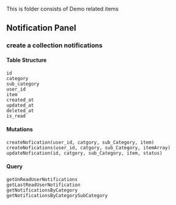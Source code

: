 This is folder consists of Demo related items

## Notification Panel

### create a collection notifications

#### Table Structure
    id
    category
    sub_category
    user_id
    item
    created_at
    updated_at
    deleted_at
    is_read

#### Mutations
    createNofication(user_id, catgory, sub_Category, item)
    createNofications(user_id, catgory, sub_Category, itemArray)
    updateNofication(id, catgory, sub_Category, item, status)

#### Query
    getUnReadUserNotifications
    getLastReadUserNotification
    getNotificationsByCategory
    getNotificationsByCategorySubCategory
